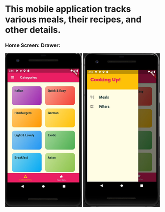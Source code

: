 # This mobile application tracks various meals, their recipes, and other details.

### Home Screen:  Drawer:
<img src = "https://github.com/BrandonScanlon/Meals_App/blob/master/Meals%20App%201.jpg" width="250" height="500"/> <img src = "https://github.com/BrandonScanlon/Meals_App/blob/master/Meals%20App%202.jpg" width="250" height="500"/>
